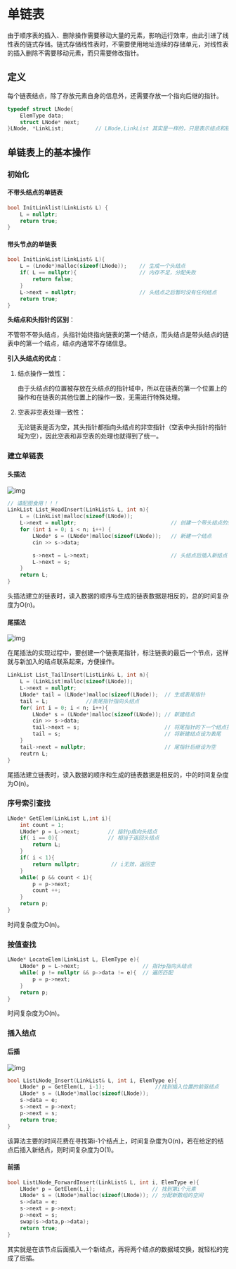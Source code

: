 # 单链表

由于顺序表的插入、删除操作需要移动大量的元素，影响运行效率，由此引进了线性表的链式存储。链式存储线性表时，不需要使用地址连续的存储单元，对线性表的插入删除不需要移动元素，而只需要修改指针。

## 定义

每个链表结点，除了存放元素自身的信息外，还需要存放一个指向后继的指针。

```c
typedef struct LNode{
    ElemType data;
    struct LNode* next;
}LNode, *LinkList;          // LNode,LinkList 其实是一样的，只是表示结点和链表更方便
```

## 单链表上的基本操作

### 初始化

#### 不带头结点的单链表

```c
bool InitLinklist(LinkList& L) {
    L = nullptr;
    return true;
}
```

#### 带头节点的单链表

```c
bool InitLinkList(LinkList& L){
    L = (Lnode*)malloc(sizeof(LNode));    // 生成一个头结点
    if( L == nullptr){                    // 内存不足，分配失败
        return false;
    }
    L->next = nullptr;                    // 头结点之后暂时没有任何结点
    return true;
}
```

**头结点和头指针的区别**：

不管带不带头结点，头指针始终指向链表的第一个结点，而头结点是带头结点的链表中的第一个结点，结点内通常不存储信息。

**引入头结点的优点**：

1. 结点操作一致性：

   由于头结点的位置被存放在头结点的指针域中，所以在链表的第一个位置上的操作和在链表的其他位置上的操作一致，无需进行特殊处理。

2. 空表非空表处理一致性：

   无论链表是否为空，其头指针都指向头结点的非空指针（空表中头指针的指针域为空），因此空表和非空表的处理也就得到了统一。

### 建立单链表

#### 头插法

![img](https://img.sped0nwen.com/image/2023/06/01/sv1utb-0.webp)

```c
// 请配图食用！！！
LinkList List_HeadInsert(LinkList& L, int n){
    L = (LinkList)malloc(sizeof(LNode));
    L->next = nullptr;                              // 创建一个带头结点的空链表
    for (int i = 0; i < n; i++) {
        LNode* s = (LNode*)malloc(sizeof(LNode));   // 新建一个结点
        cin >> s->data;

        s->next = L->next;                          // 头结点后插入新结点
        L->next = s;        
    }
    return L;
}
```

头插法建立的链表时，读入数据的顺序与生成的链表数据是相反的，总的时间复杂度为O(n)。

#### 尾插法

![img](https://img.sped0nwen.com/image/2023/06/01/tw38tp-0.webp)

在尾插法的实现过程中，要创建一个链表尾指针，标注链表的最后一个节点，这样就与新加入的结点联系起来，方便操作。

```c
LinkList List_TailInsert(ListLink& L, int n){
    L = (LinkList)malloc(sizeof(LNode));
    L->next = nullptr;
    LNode* tail = (LNode*)malloc(sizeof(LNode));  // 生成表尾指针
    tail = L;            //表尾指针指向头结点
    for( int i = 0; i < n; i++){
        LNode* s = (LNode*)malloc(sizeof(LNode)); // 新建结点
        cin >> s->data;
        tail->next = s;                           // 将尾指针的下一个结点指向新建结点
        tail = s;                                 // 将新建结点设为表尾
    }
    tail->next = nullptr;                         // 尾指针后继设为空
    reutrn L;    
}
```

尾插法建立链表时，读入数据的顺序和生成的链表数据是相反的，中的时间复杂度为O(n)。

### 序号索引查找

```c
LNode* GetElem(LinkList L,int i){
    int count = 1;
    LNode* p = L->next;         // 指针p指向头结点
    if( i == 0){                // 相当于返回头结点
        return L;
    }
    if( i < 1){                        
        return nullptr;          // i无效，返回空    
    }
    while( p && count < i){
        p = p->next;
        count ++;
    }
    return p;
}
```

时间复杂度为O(n)。

### 按值查找

```c
LNode* LocateElem(LinkList L, ElemType e){
    LNode* p = L->next;                    // 指针p指向头结点
    while( p != nullptr && p->data != e){  // 遍历匹配
        p = p->next;
    }
    return p;
}
```

时间复杂度为O(n)。

### 插入结点

#### 后插

![img](https://img.sped0nwen.com/image/2023/06/02/hftzmx-0.webp)

```c
bool ListLNode_Insert(LinkList& L, int i, ElemType e){
    LNode* p = GetElem(L, i-1);                //找到插入位置的前驱结点
    LNode* s = (LNode*)malloc(sizeof(LNode));
    s->data = e;
    s->next = p->next;
    p->next = s;
    return true;
}
```

该算法主要的时间花费在寻找第i-1个结点上，时间复杂度为O(n)，若在给定的结点后插入新结点，则时间复杂度为O(1)。

#### 前插

```c
bool ListLNode_ForwardInsert(LinkList& L, int i, ElemType e){
    LNode* p = GetElem(L,i);                  // 找到第i个元素
    LNode* s = (LNode*)malloc(sizeof(LNode)); // 分配新数组的空间
    s->data = e;
    s->next = p->next;
    p->next = s;
    swap(s->data,p->data);
    return true;    
}
```



其实就是在该节点后面插入一个新结点，再将两个结点的数据域交换，就轻松的完成了后插。
